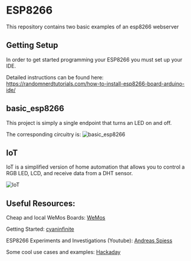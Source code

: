 # ESP8266

This repository contains two basic examples of an esp8266 webserver

## Getting Setup
In order to get started programming your ESP8266 you must set up your IDE.

Detailed instructions can be found here: https://randomnerdtutorials.com/how-to-install-esp8266-board-arduino-ide/

## basic_esp8266
This project is simply a single endpoint that turns an LED on and off.

The corresponding circuitry is:
![basic_esp8266](https://i.imgur.com/RgmPYGW.png)


## IoT
IoT is a simplified version of home automation that allows you to control a RGB LED, LCD, and receive data from a DHT sensor.

![IoT](https://i.imgur.com/7muO5DN.png)


## Useful Resources:
Cheap and local WeMos Boards: [WeMos](http://www.ebay.com.au/itm/WeMos-D1-R2-Latest-ESP-12E-WiFi-ESP8266-Board-Arduino-IDE-Uno-SYDNEY/272385909659?epid=506441064&hash=item3f6b77239b:g:2kIAAOSw4shX43Up)

Getting Started: [cyaninfinite](http://cyaninfinite.com/tutorials/getting-started-with-the-wemos-d1-esp8266-wifi-board)

ESP8266 Experiments and Investigations (Youtube): [Andreas Spiess](https://www.youtube.com/channel/UCu7_D0o48KbfhpEohoP7YSQ)

Some cool use cases and examples: [Hackaday](https://hackaday.com/tag/esp8266)
